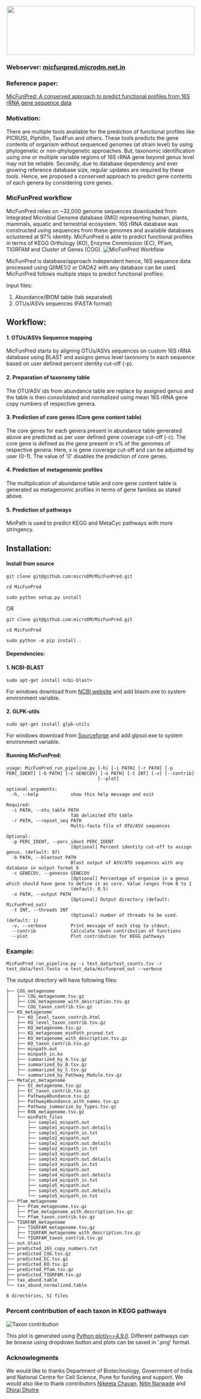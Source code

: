 [<p align="center"><img src="logo.jpeg" width=500 height=130></p>](http://micfunpred.microdm.net.in/)

### Webserver: [micfunpred.microdm.net.in](http://micfunpred.microdm.net.in/)

### Reference paper: 
[MicFunPred: A conserved approach to predict functional profiles from 16S rRNA gene sequence data](https://www.sciencedirect.com/science/article/pii/S0888754321003293)

### Motivation: 
There are multiple tools available for the prediction of functional profiles like PICRUSt, Piphillin, Tax4Fun and others. These tools predicts the gene contents of organism without sequenced genomes (at strain level) by using phylogenetic or non-phylogenetic approaches. But, taxonomic identification using one or multiple variable regions of 16S rRNA gene beyond genus level may not be reliable. Secondly, due to database dependency and ever growing reference database size, regular updates are required by these tools. Hence, we proposed a conserved approach to predict gene contents of each genera by considering core genes.

### MicFunPred workflow
MicFunPred relies on ~32,000 genome sequences downloaded from Integrated Microbial Genome database (IMG) representing human, plants, mammals, aquatic and terrestrial ecosystem. 16S rRNA database was constructed using sequences from these genomes and available databases oclustered at 97% identity. MicFunPred is able to predict functional profiles in terms of KEGG Orthology (KO), Enzyme Commission (EC), PFam, TIGRFAM and Cluster of Genes (COG).
![MicFunPred Workflow](workflow.jpeg)

MicFunPred is database/approach independent hence, 16S sequence data processed using QIIME1/2 or DADA2 with any database can be used. MicFunPred follows multiple steps to predict functional profiles:

Input files:

1. Abundance/BIOM table (tab separated)
2. OTUs/ASVs sequences (FASTA format)

## Workflow:

#### 1. OTUs/ASVs Sequence mapping
MicFunPred starts by aligning OTUs/ASVs sequences on custom 16S rRNA database using BLAST and assigns genus level taxonomy to each sequence based on user defined percent identity cut-off (-p).

#### 2. Preparation of taxonomy table
The OTU/ASV ids from abundance table are replace by assigned genus and the table is then consolidated and normalized using mean 16S rRNA gene copy numbers of respective genera.

#### 3. Prediction of core genes (Core gene content table)
The core genes for each genera present in abundance table generated above are predicted as per user defined gene coverage cut-off (-c). The core gene is defined as the gene present in x% of the genomes of respective genera. Here, x is gene coverage cut-off and can be adjusted by user (0-1). The value of '0' disables the prediction of core genes.

#### 4. Prediction of metagenomic profiles
The multiplication of abundance table and core gene content table is generated as metagenomic profiles in terms of gene families as stated above.

#### 5. Prediction of pathways
MinPath is used to predict KEGG and MetaCyc pathways with more stringency.

## Installation:

#### Install from source

```
git clone git@github.com:microDM/MicFunPred.git

cd MicFunPred

sudo python setup.py install
```

OR

```
git clone git@github.com:microDM/MicFunPred.git

cd MicFunPred

sudo python -m pip install .
```

#### Dependencies:

#### 1. NCBI-BLAST
```
sudo apt-get install ncbi-blast+
```

For windows download from [NCBI website](https://ftp.ncbi.nlm.nih.gov/blast/executables/blast+/LATEST/) and add blastn.exe to system environment variable.

#### 2. GLPK-utils
```
sudo apt-get install glpk-utils
```

For windows download from [Sourceforge](https://sourceforge.net/projects/winglpk/) and add glpsol.exe to system environment variable.

#### Running MicFunPred:

```
usage: MicFunPred_run_pipeline.py [-h] [-i PATH] [-r PATH] [-p PERC_IDENT] [-b PATH] [-c GENECOV] [-o PATH] [-t INT] [-v] [--contrib]
                                  [--plot]

optional arguments:
  -h, --help            show this help message and exit

Required:
  -i PATH, --otu_table PATH
                        Tab delimited OTU table
  -r PATH, --repset_seq PATH
                        Multi-fasta file of OTU/ASV sequences

Optional:
  -p PERC_IDENT, --perc_ident PERC_IDENT
                        [Optional] Percent identity cut-off to assign genus. (default: 97)
  -b PATH, --blastout PATH
                        Blast output of ASV/OTU sequences with any database in output format 6
  -c GENECOV, --genecov GENECOV
                        [Optional] Percentage of organism in a genus which should have gene to define it as core. Value ranges from 0 to 1
                        (default: 0.5)
  -o PATH, --output PATH
                        [Optional] Output directory (default: MicFunPred_out)
  -t INT, --threads INT
                        (Optional) number of threads to be used. (default: 1)
  -v, --verbose         Print message of each step to stdout.
  --contrib             Calculate taxon contribution of functions
  --plot                Plot contribution for KEGG pathways
```
### Example:

```
MicFunPred_run_pipeline.py -i test_data/test_counts.tsv -r test_data/test.fasta -o test_data/micfunpred_out --verbose
```

The output directory will have following files:
```
├── COG_metagenome
│   ├── COG_metagenome.tsv.gz
│   ├── COG_metagenome_with_description.tsv.gz
│   └── COG_taxon_contrib.tsv.gz
├── KO_metagenome
│   ├── KO_level_taxon_contrib.html
│   ├── KO_level_taxon_contrib.tsv.gz
│   ├── KO_metagenome.tsv.gz
│   ├── KO_metagenome_minPath_pruned.txt
│   ├── KO_metagenome_with_description.tsv.gz
│   ├── KO_taxon_contrib.tsv.gz
│   ├── minpath.out
│   ├── minpath_in.ko
│   ├── summarized_by_A.tsv.gz
│   ├── summarized_by_B.tsv.gz
│   ├── summarized_by_C.tsv.gz
│   └── summarized_by_Pathway_Module.tsv.gz
├── MetaCyc_metagenome
│   ├── EC_metagenome.tsv.gz
│   ├── EC_taxon_contrib.tsv.gz
│   ├── PathwayAbundance.tsv.gz
│   ├── PathwayAbundance_with_names.tsv.gz
│   ├── Pathway_summarize_by_Types.tsv.gz
│   ├── RXN_metagenome.tsv.gz
│   └── minPath_files
│       ├── sample1_minpath.out
│       ├── sample1_minpath.out.details
│       ├── sample1_minpath_in.txt
│       ├── sample2_minpath.out
│       ├── sample2_minpath.out.details
│       ├── sample2_minpath_in.txt
│       ├── sample3_minpath.out
│       ├── sample3_minpath.out.details
│       ├── sample3_minpath_in.txt
│       ├── sample4_minpath.out
│       ├── sample4_minpath.out.details
│       ├── sample4_minpath_in.txt
│       ├── sample5_minpath.out
│       ├── sample5_minpath.out.details
│       └── sample5_minpath_in.txt
├── Pfam_metagenome
│   ├── Pfam_metagenome.tsv.gz
│   ├── Pfam_metagenome_with_description.tsv.gz
│   └── Pfam_taxon_contrib.tsv.gz
├── TIGRFAM_metagenome
│   ├── TIGRFAM_metagenome.tsv.gz
│   ├── TIGRFAM_metagenome_with_description.tsv.gz
│   └── TIGRFAM_taxon_contrib.tsv.gz
├── out.blast
├── predicted_16S_copy_numbers.txt
├── predicted_COG.tsv.gz
├── predicted_EC.tsv.gz
├── predicted_KO.tsv.gz
├── predicted_Pfam.tsv.gz
├── predicted_TIGRFAM.tsv.gz
├── tax_abund.table
└── tax_abund_normalized.table

6 directories, 51 files

```

### Percent contribution of each taxon in KEGG pathways

![Taxon contribution](taxon-contrib.jpeg)

This plot is generated using [Python plotly==4.9.0](https://plotly.com/python/). Different pathways can be browse using dropdown button and plots can be saved in '.png' format.

### Acknowlegments
We would like to thanks Department of Biotechnology, Government of India and National Centre for Cell Science, Pune for funding and support. We would also like to thank contributors [Nikeeta Chavan](https://github.com/nikeetaC), [Nitin Narwade](https://github.com/nitinnarwade) and [Dhiraj Dhotre](https://www.linkedin.com/in/dhiraj-dhotre-36ab7a75/) 
